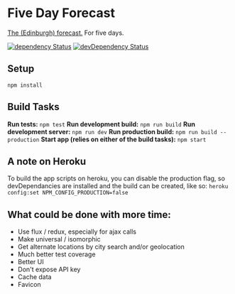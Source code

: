 # Five Day Forecast

[The (Edinburgh) forecast.](http://fivedayforecast.herokuapp.com/) For five days.

[![dependency Status](https://img.shields.io/david/jppferguson/five-day-forecast.svg?style=flat)](https://david-dm.org/jppferguson/five-day-forecast#info=devDependencies) [![devDependency Status](https://img.shields.io/david/dev/jppferguson/five-day-forecast.svg?style=flat)](https://david-dm.org/jppferguson/five-day-forecast#info=devDependencies)


## Setup
```
npm install
```

## Build Tasks
**Run tests:** `npm test`
**Run development build:** `npm run build`
**Run development server:** `npm run dev`
**Run production build:** `npm run build --production`
**Start app (relies on either of the build tasks):** `npm start`

## A note on Heroku
To build the app scripts on heroku, you can disable the production flag, so devDependancies are installed and the build can be created, like so:
`heroku config:set NPM_CONFIG_PRODUCTION=false`

## What could be done with more time:

- Use flux / redux, especially for ajax calls
- Make universal / isomorphic
- Get alternate locations by city search and/or geolocation
- Much better test coverage
- Better UI
- Don't expose API key
- Cache data
- Favicon
